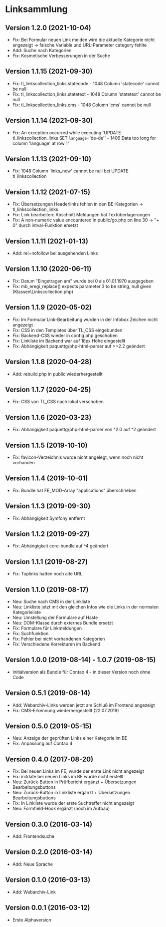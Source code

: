 # Linksammlung

## Version 1.2.0 (2021-10-04)

* Fix: Bei Formular neuen Link melden wird die aktuelle Kategorie nicht angezeigt -> falsche Variable und URL-Parameter category fehlte
* Add: Suche nach Kategorien
* Fix: Kosmetische Verbesserungen in der Suche

## Version 1.1.15 (2021-09-30)

* Fix: tl_linkscollection_links.statecode - 1048 Column 'statecode' cannot be null
* Fix: tl_linkscollection_links.statetext - 1048 Column 'statetext' cannot be null
* Fix: tl_linkscollection_links.cms - 1048 Column 'cms' cannot be null

## Version 1.1.14 (2021-09-30)

* Fix: An exception occurred while executing 'UPDATE tl_linkscollection_links SET `language`='de-de'' - 1406 Data too long for column 'language' at row 1"

## Version 1.1.13 (2021-09-10)

* Fix: 1048 Column 'links_new' cannot be null bei UPDATE tl_linkscollection

## Version 1.1.12 (2021-07-15)

* Fix: Übersetzungen Headerlinks fehlen in den BE-Kategorien -> tl_linkscollection_links
* Fix: Link bearbeiten: Abschnitt Meldungen hat Textüberlagerungen
* Fix: A non-numeric value encountered in public/go.php on line 30 -> "+ 0" durch intval-Funktion ersetzt

## Version 1.1.11 (2021-01-13)

* Add: rel=nofollow bei ausgehenden Links

## Version 1.1.10 (2020-06-11)

* Fix: Datum "Eingetragen am" wurde bei 0 als 01.01.1970 ausgegeben
* Fix: mb_eregi_replace() expects parameter 3 to be string, null given (Klassen\Linkscollection.php)

## Version 1.1.9 (2020-05-02)

* Fix: Im Formular Link-Bearbeitung wurden in der Infobox Zeichen nicht angezeigt
* Fix: CSS in den Templates über TL_CSS eingebunden
* Fix: Backend-CSS wieder in config.php geschoben
* Fix: Linkliste im Backend war auf 18px Höhe eingestellt
* Fix: Abhängigkeit paquettg/php-html-parser auf >=2.2 geändert

## Version 1.1.8 (2020-04-28)

* Add: rebuild.php in public wiederhergestellt

## Version 1.1.7 (2020-04-25)

* Fix: CSS von TL_CSS nach lokal verschoben

## Version 1.1.6 (2020-03-23)

* Fix: Abhängigkeit paquettg/php-html-parser von ^2.0 auf ^2 geändert

## Version 1.1.5 (2019-10-10)

* Fix: favicon-Verzeichnis wurde nicht angelegt, wenn noch nicht vorhanden

## Version 1.1.4 (2019-10-01)

* Fix: Bundle hat FE_MOD-Array "applications" überschrieben

## Version 1.1.3 (2019-09-30)

* Fix: Abhängigkeit Symfony entfernt

## Version 1.1.2 (2019-09-27)

* Fix: Abhängigkeit core-bundle auf ^4 geändert

## Version 1.1.1 (2019-08-27)

* Fix: Toplinks hatten noch alte URL

## Version 1.1.0 (2019-08-17)

* Neu: Suche nach CMS in der Linkliste
* Neu: Linkliste jetzt mit den gleichen Infos wie die Links in der normalen Kategorieliste
* Neu: Umstellung der Formulare auf Haste
* Neu: DOM-Klasse durch externes Bundle ersetzt
* Fix: Formulare für Linkmeldungen
* Fix: Suchfunktion
* Fix: Fehler bei nicht vorhandenen Kategorien
* Fix: Verschiedene Korrekturen im Backend

## Version 1.0.0 (2019-08-14) - 1.0.7 (2019-08-15)

* Initialversion als Bundle für Contao 4 - in dieser Version noch ohne Code

## Version 0.5.1 (2019-08-14)

* Add: Webarchiv-Links werden jetzt am Schluß im Frontend angezeigt
* Fix: CMS-Erkennung wiederhergestellt (22.07.2019)

## Version 0.5.0 (2019-05-15)

* Neu: Anzeige der geprüften Links einer Kategorie im BE
* Fix: Anpassung auf Contao 4

## Version 0.4.0 (2017-08-20)

* Fix: Bei neuen Links im FE, wurde der erste Link nicht angezeigt
* Fix: initdate bei neuen Links im BE wurde nicht erstellt
* Neu: Zurück-Button in Prüfbericht ergänzt + Übersetzungen Bearbeitungsbuttons
* Neu: Zurück-Button in Linkliste ergänzt + Übersetzungen Bearbeitungsbuttons
* Fix: In Linkliste wurde der erste Suchtreffer nicht angezeigt
* Neu: Formfield-Hook ergänzt (noch im Aufbau)
 
## Version 0.3.0 (2016-03-14)

* Add: Frontendsuche

## Version 0.2.0 (2016-03-14)

* Add: Neue Sprache

## Version 0.1.0 (2016-03-13)

* Add: Webarchiv-Link

## Version 0.0.1 (2016-03-12)

* Erste Alphaversion
